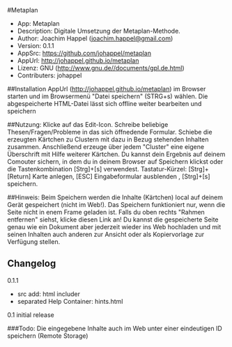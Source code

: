 #Metaplan

* App: Metaplan
* Description:  Digitale Umsetzung der Metaplan-Methode.
* Author: Joachim Happel (joachim.happel@gmail.com)
* Version: 0.1.1
* AppSrc: https://github.com/johappel/metaplan
* AppUrl: http://johappel.github.io/metaplan
* Lizenz: GNU (http://www.gnu.de//documents/gpl.de.html)
* Contributers: johappel

##Installation
AppUrl (http://johappel.github.io/metaplan)  im Browser starten und im Browsermenü "Datei speichern" (STRG+s) wählen.
Die abgespeicherte HTML-Datei lässt sich offline weiter bearbeiten und speichern

##Nutzung:
Klicke auf das Edit-Icon. Schreibe beliebige Thesen/Fragen/Probleme in das sich öffnedende Formular.
Schiebe die erzeugten Kärtchen zu Clustern mit dazu in Bezug stehenden Inhalten zusammen.
Anschließend erzeuge über jedem "Cluster" eine eigene Überschrift mit Hilfe weiterer Kärtchen.
Du kannst dein Ergebnis auf deinem Comouter sichern, in dem du in deinem Browser auf Speichern klickst
oder die Tastenkombination [Strg]+[s] verwendest. Tastatur-Kürzel:
[Strg]+[Return] Karte anlegen,
[ESC] Eingabeformular ausblenden ,
[Strg]+[s] speichern.

##Hinweis:
Beim Speichern werden die Inhalte (Kärtchen) local auf deinem Gerät gespeichert (nicht im Web!).
Das Speichern funktioniert nur, wenn die Seite nicht in enem Frame geladen ist.
Falls du oben rechts "Rahmen entfernen" siehst, klicke diesen Link an!
Du kannst die gespeicherte Seite genau wie ein Dokument aber jederzeit wieder ins Web hochladen und
mit seinen Inhalten auch anderen zur Ansicht oder als Kopiervorlage zur Verfügung stellen.

## Changelog
0.1.1
* src add: html includer
* separated Help Container: hints.html

0.1 initial release


###Todo:
Die eingegebene Inhalte auch im Web unter einer eindeutigen ID speichern
(Remote Storage)


